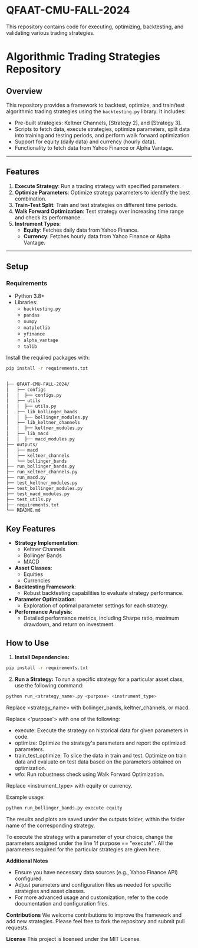 # QFAAT-CMU-FALL-2024
This repository contains code for executing, optimizing, backtesting, and validating various trading strategies. 

# Algorithmic Trading Strategies Repository

## Overview

This repository provides a framework to backtest, optimize, and train/test algorithmic trading strategies using the `backtesting.py` library. It includes:

- Pre-built strategies: Keltner Channels, [Strategy 2], and [Strategy 3].
- Scripts to fetch data, execute strategies, optimize parameters, split data into training and testing periods, and perform walk forward optimization.
- Support for equity (daily data) and currency (hourly data).
- Functionality to fetch data from Yahoo Finance or Alpha Vantage.

---

## Features

1. **Execute Strategy**: Run a trading strategy with specified parameters.
2. **Optimize Parameters**: Optimize strategy parameters to identify the best combination.
3. **Train-Test Split**: Train and test strategies on different time periods.
4. **Walk Forward Optimization**: Test strategy over increasing time range and check its performance.
5. **Instrument Types**:
   - **Equity**: Fetches daily data from Yahoo Finance.
   - **Currency**: Fetches hourly data from Yahoo Finance or Alpha Vantage.

---

## Setup

### Requirements

- Python 3.8+
- Libraries:
  - `backtesting.py`
  - `pandas`
  - `numpy`
  - `matplotlib`
  - `yfinance`
  - `alpha_vantage`
  - `talib`

Install the required packages with:

```bash
pip install -r requirements.txt


├── QFAAT-CMU-FALL-2024/
│   ├── configs
│   │  ├── configs.py
│   ├── utils
│   │  ├── utils.py
│   ├── lib_bollinger_bands
│   │  ├── bollinger_modules.py
│   ├── lib_keltner_channels
│   │  ├── keltner_modules.py
│   ├── lib_macd
│   │  ├── macd_modules.py
├── outputs/
│   ├── macd
│   ├── keltner_channels
│   └── bollinger_bands
├── run_bollinger_bands.py
├── run_keltner_channels.py
├── run_macd.py
├── test_keltner_modules.py
├── test_bollinger_modules.py
├── test_macd_modules.py
├── test_utils.py
├── requirements.txt
└── README.md
```

## Key Features

- **Strategy Implementation**:
  - Keltner Channels
  - Bollinger Bands
  - MACD
- **Asset Classes**:
  - Equities
  - Currencies
- **Backtesting Framework**:
  - Robust backtesting capabilities to evaluate strategy performance.
- **Parameter Optimization**:
  - Exploration of optimal parameter settings for each strategy.
- **Performance Analysis**:
  - Detailed performance metrics, including Sharpe ratio, maximum drawdown, and return on investment.

## How to Use

1. **Install Dependencies:**
```bash
pip install -r requirements.txt
```
2. **Run a Strategy:**
To run a specific strategy for a particular asset class, use the following command:
```bash
python run_<strategy_name>.py <purpose> <instrument_type>
```
Replace <strategy_name> with bollinger_bands, keltner_channels, or macd.

Replace <'purpose'> with one of the following:
- execute: Execute the strategy on historical data for given parameters in code.
- optimize: Optimize the strategy's parameters and report the optimized parameters.
- train_test_optimize: To slice the data in train and test. Optimize on train data and evaluate on test data based on the parameters obtained on optimization.
- wfo: Run robustness check using Walk Forward Optimization. 


Replace <instrument_type> with equity or currency.

Example usage:

```bash
python run_bollinger_bands.py execute equity
```

The results and plots are saved under the outputs folder, within the folder name of the corresponding strategy. 

To execute the strategy with a parameter of your choice, change the parameters assigned under the line 'if purpose == "execute"'. All the parameters required for the particular strategies are given here. 

**Additional Notes**

- Ensure you have necessary data sources (e.g., Yahoo Finance API) configured.
- Adjust parameters and configuration files as needed for specific strategies and asset classes.
- For more advanced usage and customization, refer to the code documentation and configuration files.

**Contributions**
We welcome contributions to improve the framework and add new strategies. Please feel free to fork the repository and submit pull requests.

**License**
This project is licensed under the MIT License.